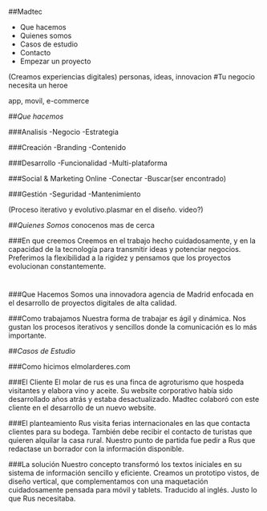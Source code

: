 ##Madtec
- Que hacemos
- Quienes somos
- Casos de estudio
- Contacto
- Empezar un proyecto


(Creamos experiencias digitales)
personas, ideas, innovacion
#Tu negocio necesita un heroe

app, movil, e-commerce

##*Que hacemos*

###Analisis
-Negocio
-Estrategia

###Creación
-Branding
-Contenido

###Desarrollo
-Funcionalidad
-Multi-plataforma

###Social & Marketing Online
-Conectar
-Buscar(ser encontrado)

###Gestión
-Seguridad
-Mantenimiento

(Proceso iterativo y evolutivo.plasmar en el diseño. video?)

##*Quienes Somos*
conocenos mas de cerca

###En que creemos
Creemos en el trabajo hecho cuidadosamente, y en la capacidad de la tecnología para transmitir ideas y potenciar negocios. Preferimos la flexibilidad a la rigidez y pensamos que los proyectos evolucionan constantemente.
#

###Que Hacemos
Somos una innovadora agencia de Madrid enfocada en el desarrollo de proyectos digitales de alta calidad. 

###Como trabajamos
Nuestra forma de trabajar es ágil y dinámica. Nos gustan los procesos iterativos y sencillos donde la comunicación es lo más importante. 

##*Casos de Estudio*

###Como hicimos elmolarderes.com

###El Cliente
El molar de rus es una finca de agroturismo que hospeda visitantes y elabora vino y aceite. 
Su website corporativo había sido desarrollado años atrás y estaba desactualizado. Madtec colaboró con este cliente en el desarrollo de un nuevo website. 

###El planteamiento
Rus visita ferias internacionales en las que contacta clientes para su bodega. También debe recibir el contacto de turistas que quieren alquilar la casa rural. Nuestro punto de partida fue pedir a Rus que redactase un borrador con la información disponible.

###La solución
Nuestro concepto transformó los textos iniciales en su sistema de información sencillo y eficiente. Creamos un prototipo vistos, de diseño vertical, que complementamos con una maquetación cuidadosamente pensada para móvil y tablets. Traducido al inglés. Justo lo que Rus necesitaba. 




